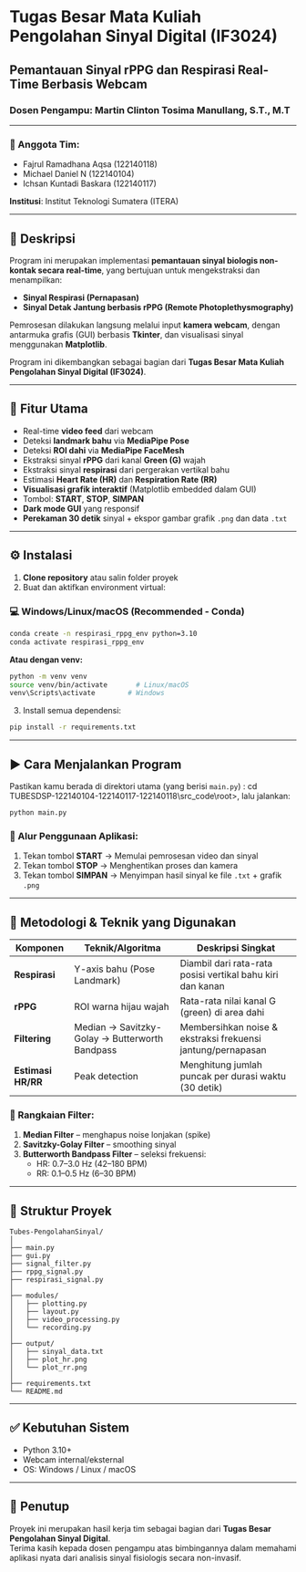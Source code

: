 
# Tugas Besar Mata Kuliah Pengolahan Sinyal Digital (IF3024)
## Pemantauan Sinyal rPPG dan Respirasi Real-Time Berbasis Webcam
### Dosen Pengampu: Martin Clinton Tosima Manullang, S.T., M.T

---

### 👥 Anggota Tim:
- Fajrul Ramadhana Aqsa (122140118)  
- Michael Daniel N (122140104)  
- Ichsan Kuntadi Baskara (122140117)  

**Institusi**: Institut Teknologi Sumatera (ITERA)

---

## 🧠 Deskripsi

Program ini merupakan implementasi **pemantauan sinyal biologis non-kontak secara real-time**, yang bertujuan untuk mengekstraksi dan menampilkan:

- **Sinyal Respirasi (Pernapasan)**
- **Sinyal Detak Jantung berbasis rPPG (Remote Photoplethysmography)**

Pemrosesan dilakukan langsung melalui input **kamera webcam**, dengan antarmuka grafis (GUI) berbasis **Tkinter**, dan visualisasi sinyal menggunakan **Matplotlib**.

Program ini dikembangkan sebagai bagian dari **Tugas Besar Mata Kuliah Pengolahan Sinyal Digital (IF3024)**.

---

## 🚀 Fitur Utama

- Real-time **video feed** dari webcam  
- Deteksi **landmark bahu** via **MediaPipe Pose**  
- Deteksi **ROI dahi** via **MediaPipe FaceMesh**  
- Ekstraksi sinyal **rPPG** dari kanal **Green (G)** wajah  
- Ekstraksi sinyal **respirasi** dari pergerakan vertikal bahu  
- Estimasi **Heart Rate (HR)** dan **Respiration Rate (RR)**  
- **Visualisasi grafik interaktif** (Matplotlib embedded dalam GUI)  
- Tombol: **START**, **STOP**, **SIMPAN**  
- **Dark mode GUI** yang responsif  
- **Perekaman 30 detik** sinyal + ekspor gambar grafik `.png` dan data `.txt`

---

## ⚙️ Instalasi

1. **Clone repository** atau salin folder proyek  
2. Buat dan aktifkan environment virtual:

### 💻 Windows/Linux/macOS (Recommended - Conda)

```bash
conda create -n respirasi_rppg_env python=3.10
conda activate respirasi_rppg_env
```

**Atau dengan venv:**

```bash
python -m venv venv
source venv/bin/activate       # Linux/macOS
venv\Scripts\activate        # Windows
```

3. Install semua dependensi:

```bash
pip install -r requirements.txt
```

---

## ▶️ Cara Menjalankan Program

Pastikan kamu berada di direktori utama (yang berisi `main.py`) : cd TUBESDSP-122140104-122140117-122140118\src_code\root>, lalu jalankan:

```bash
python main.py
```

### 📌 Alur Penggunaan Aplikasi:
1. Tekan tombol **START** → Memulai pemrosesan video dan sinyal
2. Tekan tombol **STOP** → Menghentikan proses dan kamera
3. Tekan tombol **SIMPAN** → Menyimpan hasil sinyal ke file `.txt` + grafik `.png`

---

## 🧪 Metodologi & Teknik yang Digunakan

| Komponen     | Teknik/Algoritma        | Deskripsi Singkat                                                 |
|--------------|--------------------------|--------------------------------------------------------------------|
| **Respirasi** | Y-axis bahu (Pose Landmark) | Diambil dari rata-rata posisi vertikal bahu kiri dan kanan         |
| **rPPG**      | ROI warna hijau wajah     | Rata-rata nilai kanal G (green) di area dahi                      |
| **Filtering** | Median → Savitzky-Golay → Butterworth Bandpass | Membersihkan noise & ekstraksi frekuensi jantung/pernapasan      |
| **Estimasi HR/RR** | Peak detection        | Menghitung jumlah puncak per durasi waktu (30 detik)              |

### 🧰 Rangkaian Filter:
1. **Median Filter** – menghapus noise lonjakan (spike)
2. **Savitzky-Golay Filter** – smoothing sinyal
3. **Butterworth Bandpass Filter** – seleksi frekuensi:
   - HR: 0.7–3.0 Hz (42–180 BPM)
   - RR: 0.1–0.5 Hz (6–30 BPM)

---

## 📁 Struktur Proyek

```
Tubes-PengolahanSinyal/
│
├── main.py
├── gui.py
├── signal_filter.py
├── rppg_signal.py
├── respirasi_signal.py
│
├── modules/
│   ├── plotting.py
│   ├── layout.py
│   ├── video_processing.py
│   └── recording.py
│
├── output/
│   ├── sinyal_data.txt
│   ├── plot_hr.png
│   └── plot_rr.png
│
├── requirements.txt
└── README.md
```

---

## ✅ Kebutuhan Sistem

- Python 3.10+
- Webcam internal/eksternal
- OS: Windows / Linux / macOS

---

## 🏁 Penutup

Proyek ini merupakan hasil kerja tim sebagai bagian dari **Tugas Besar Pengolahan Sinyal Digital**.  
Terima kasih kepada dosen pengampu atas bimbingannya dalam memahami aplikasi nyata dari analisis sinyal fisiologis secara non-invasif.
